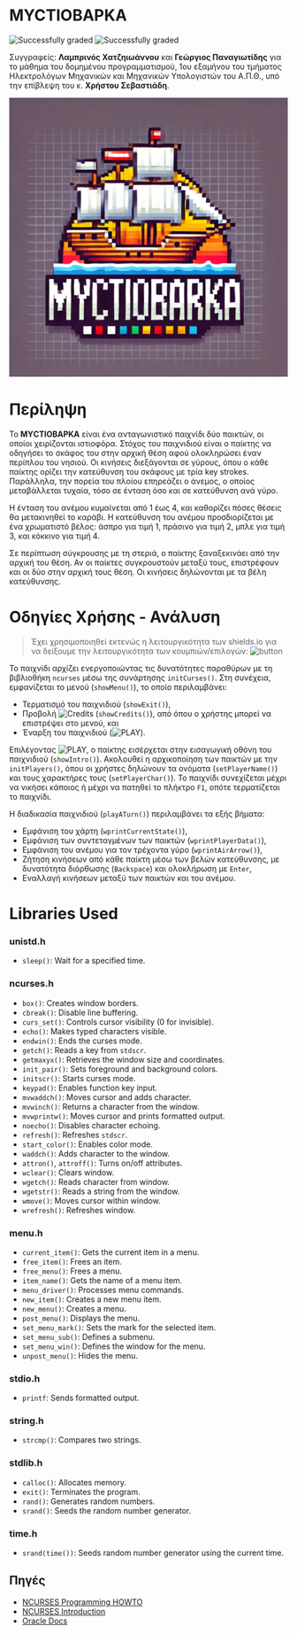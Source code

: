 # MYCTIOBAPKA
![Successfully graded](https://img.shields.io/badge/Successfully_graded-%E2%9C%94%EF%B8%8F-green) ![Successfully graded](https://img.shields.io/badge/Course_passed-%E2%9C%94%EF%B8%8F-green)

Συγγραφείς: **Λαμπρινός Χατζηιωάννου** και **Γεώργιος Παναγιωτίδης** για το μάθημα του δομημένου προγραμματισμού, 1ου εξαμήνου του τμήματος Ηλεκτρολόγων Μηχανικών και Mηχανικών Υπολογιστών του Α.Π.Θ., υπό την επίβλεψη του κ. **Χρήστου Σεβαστιάδη**.

![<img src="myctiobarka-logo.png" width="50%"/>](myctiobarka-logo.png)

# Περίληψη

Το **ΜΥCΤΙΟΒΑΡΚΑ** είναι ένα ανταγωνιστικό παιχνίδι δύο παικτών, οι οποίοι χειρίζονται ιστιοφόρα. Στόχος του παιχνιδιού είναι ο παίκτης να οδηγήσει το σκάφος του στην αρχική θέση αφού ολοκληρώσει έναν περίπλου του νησιού. Οι κινήσεις διεξάγονται σε γύρους, όπου ο κάθε παίκτης ορίζει την κατεύθυνση του σκάφους με τρία key strokes. Παράλληλα, την πορεία του πλοίου επηρεάζει ο άνεμος, ο οποίος μεταβάλλεται τυχαία, τόσο σε ένταση όσο και σε κατεύθυνση ανά γύρο.

Η ένταση του ανέμου κυμαίνεται από 1 έως 4, και καθορίζει πόσες θέσεις θα μετακινηθεί το καράβι. Η κατεύθυνση του ανέμου προσδιορίζεται με ένα χρωματιστό βέλος: άσπρο για τιμή 1, πράσινο για τιμή 2, μπλε για τιμή 3, και κόκκινο για τιμή 4.

Σε περίπτωση σύγκρουσης με τη στεριά, ο παίκτης ξαναξεκινάει από την αρχική του θέση. Αν οι παίκτες συγκρουστούν μεταξύ τους, επιστρέφουν και οι δύο στην αρχική τους θέση. Οι κινήσεις δηλώνονται με τα βέλη κατεύθυνσης.

# Οδηγίες Χρήσης - Ανάλυση
> Έχει χρησιμοποιηθεί εκτενώς η λειτουργικότητα των shields.io για να δείξουμε την λειτουργικότητα των κουμπιών/επιλογών: ![button](https://img.shields.io/badge/button-777777?)

Το παιχνίδι αρχίζει ενεργοποιώντας τις δυνατότητες παραθύρων με τη βιβλιοθήκη `ncurses` μέσω της συνάρτησης `initCurses()`. Στη συνέχεια, εμφανίζεται το μενού (`showMenu()`), το οποίο περιλαμβάνει:
- Τερματισμό του παιχνιδιού (`showExit()`),
- Προβολή ![Credits](https://img.shields.io/badge/Credits-777777?) (`showCredits()`), από όπου ο χρήστης μπορεί να επιστρέψει στο μενού, και
- Έναρξη του παιχνιδιού (![PLAY](https://img.shields.io/badge/PLAY-777777?)).

Επιλέγοντας ![PLAY](https://img.shields.io/badge/PLAY-777777?), ο παίκτης εισέρχεται στην εισαγωγική οθόνη του παιχνιδιού (`showIntro()`). Ακολουθεί η αρχικοποίηση των παικτών με την `initPlayers()`, όπου οι χρήστες δηλώνουν τα ονόματα (`setPlayerName()`) και τους χαρακτήρες τους (`setPlayerChar()`). Το παιχνίδι συνεχίζεται μέχρι να νικήσει κάποιος ή μέχρι να πατηθεί το πλήκτρο `F1`, οπότε τερματίζεται το παιχνίδι.

Η διαδικασία παιχνιδιού (`playATurn()`) περιλαμβάνει τα εξής βήματα:
- Εμφάνιση του χάρτη (`wprintCurrentState()`),
- Εμφάνιση των συντεταγμένων των παικτών (`wprintPlayerData()`),
- Εμφάνιση του ανέμου για τον τρέχοντα γύρο (`wprintAirArrow()`),
- Ζήτηση κινήσεων από κάθε παίκτη μέσω των βελών κατεύθυνσης, με δυνατότητα διόρθωσης (`Backspace`) και ολοκλήρωση με `Enter`,
- Εναλλαγή κινήσεων μεταξύ των παικτών και του ανέμου.

# Libraries Used

### unistd.h
- `sleep()`: Wait for a specified time.

### ncurses.h
- `box()`: Creates window borders.
- `cbreak()`: Disable line buffering.
- `curs_set()`: Controls cursor visibility (0 for invisible).
- `echo()`: Makes typed characters visible.
- `endwin()`: Ends the curses mode.
- `getch()`: Reads a key from `stdscr`.
- `getmaxyx()`: Retrieves the window size and coordinates.
- `init_pair()`: Sets foreground and background colors.
- `initscr()`: Starts curses mode.
- `keypad()`: Enables function key input.
- `mvwaddch()`: Moves cursor and adds character.
- `mvwinch()`: Returns a character from the window.
- `mvwprintw()`: Moves cursor and prints formatted output.
- `noecho()`: Disables character echoing.
- `refresh()`: Refreshes `stdscr`.
- `start_color()`: Enables color mode.
- `waddch()`: Adds character to the window.
- `attron()`, `attroff()`: Turns on/off attributes.
- `wclear()`: Clears window.
- `wgetch()`: Reads character from window.
- `wgetstr()`: Reads a string from the window.
- `wmove()`: Moves cursor within window.
- `wrefresh()`: Refreshes window.

### menu.h
- `current_item()`: Gets the current item in a menu.
- `free_item()`: Frees an item.
- `free_menu()`: Frees a menu.
- `item_name()`: Gets the name of a menu item.
- `menu_driver()`: Processes menu commands.
- `new_item()`: Creates a new menu item.
- `new_menu()`: Creates a menu.
- `post_menu()`: Displays the menu.
- `set_menu_mark()`: Sets the mark for the selected item.
- `set_menu_sub()`: Defines a submenu.
- `set_menu_win()`: Defines the window for the menu.
- `unpost_menu()`: Hides the menu.

### stdio.h
- `printf`: Sends formatted output.

### string.h
- `strcmp()`: Compares two strings.

### stdlib.h
- `calloc()`: Allocates memory.
- `exit()`: Terminates the program.
- `rand()`: Generates random numbers.
- `srand()`: Seeds the random number generator.

### time.h
- `srand(time())`: Seeds random number generator using the current time.

## Πηγές
- [NCURSES Programming HOWTO](http://www.ibiblio.org/pub/Linux/docs/HOWTO/other-formats/pdf/NCURSES-Programming-HOWTO.pdf)
- [NCURSES Introduction](https://invisible-island.net/ncurses/ncurses-intro.html)
- [Oracle Docs](https://docs.oracle.com/cd/E19455-01/806-0629/6j9vjcoae/index.html)
